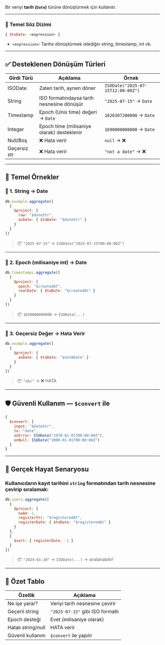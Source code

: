 
Bir veriyi **tarih (`Date`)** türüne dönüştürmek için kullanılır.

---

### 📌 Temel Söz Dizimi

```js
{ $toDate: <expression> }
```

- `<expression>`: Tarihe dönüştürmek istediğin string, timestamp, int vb.

---

## ✅ Desteklenen Dönüşüm Türleri

|Girdi Türü|Açıklama|Örnek|
|---|---|---|
|ISODate|Zaten tarih, aynen döner|`ISODate("2025-07-15T12:00:00Z")`|
|String|ISO formatındaysa tarih nesnesine dönüşür|`"2025-07-15"` → `Date`|
|Timestamp|Epoch (Unix time) değeri → `Date`|`1626307200000` → `Date`|
|Integer|Epoch time (milisaniye olarak) desteklenir|`1690000000000` → `Date`|
|Null/Boş|❌ Hata verir|`null` → ❌|
|Geçersiz str|❌ Hata verir|`"not a date"` → ❌|

---

## 🧪 Temel Örnekler

### 🎯 1. String → Date

```js
db.example.aggregate([
  {
    $project: {
      raw: "$dateStr",
      asDate: { $toDate: "$dateStr" }
    }
  }
])
```

> 📦 `"2025-07-15"` → `ISODate("2025-07-15T00:00:00Z")`

---

### 🎯 2. Epoch (milisaniye int) → Date

```js
db.timestamps.aggregate([
  {
    $project: {
      epoch: "$createdAt",
      realDate: { $toDate: "$createdAt" }
    }
  }
])
```

> 📦 `1650000000000` → `ISODate(...)`

---

### 🎯 3. Geçersiz Değer → Hata Verir

```js
db.example.aggregate([
  {
    $project: {
      asDate: { $toDate: "$notADate" }
    }
  }
])
```

> 📦 `"abc"` → ❌ HATA

---

## 🛡️ Güvenli Kullanım — `$convert` ile

```js
{
  $convert: {
    input: "$dateStr",
    to: "date",
    onError: ISODate("1970-01-01T00:00:00Z"),
    onNull: ISODate("2000-01-01T00:00:00Z")
  }
}
```

---

## 📅 Gerçek Hayat Senaryosu

### Kullanıcıların kayıt tarihini `string` formatından tarih nesnesine çevirip sıralamak:

```js
db.users.aggregate([
  {
    $project: {
      name: 1,
      registerStr: "$registeredAt",
      registerDate: { $toDate: "$registeredAt" }
    }
  },
  {
    $sort: { registerDate: -1 }
  }
])
```

> 📦 `"2024-01-20"` → `ISODate(...)` → sıralanabilir!

---

## 🧠 Özet Tablo

|Özellik|Açıklama|
|---|---|
|Ne işe yarar?|Veriyi tarih nesnesine çevirir|
|Geçerli string|`"2025-07-15"` gibi ISO formatlı|
|Epoch desteği|Evet (milisaniye olarak)|
|Hatalı string/null|HATA verir|
|Güvenli kullanım|`$convert` ile yapılır|

